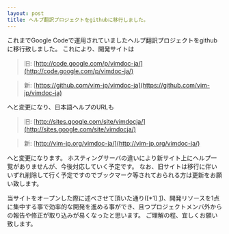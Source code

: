 ```yaml
---
layout: post
title: ヘルプ翻訳プロジェクトをgithubに移行しました。
---
```


これまでGoogle Codeで運用されていましたヘルプ翻訳プロジェクトをgithubに移行致しました。
これにより、開発サイトは

> 旧: [http://code.google.com/p/vimdoc-ja/](http://code.google.com/p/vimdoc-ja/)

> 新: [https://github.com/vim-jp/vimdoc-ja](https://github.com/vim-jp/vimdoc-ja)

へと変更になり、日本語ヘルプのURLも

> 旧: [http://sites.google.com/site/vimdocja/](http://sites.google.com/site/vimdocja/)

> 新: [http://vim-jp.org/vimdoc-ja/](http://vim-jp.org/vimdoc-ja/)

へと変更になります。
ホスティングサーバの違いにより新サイト上にヘルプ一覧がありませんが、今後対応していく予定です。
なお、旧サイトは移行に伴いいずれ削除して行く予定ですのでブックマーク等されておられる方は更新をお願い致します。

当サイトをオープンした際に述べさせて頂いた通り([*1] [1])、開発リソースを1点に集中する事で効率的な開発を進める事ができ、且つプロジェクトメンバ外からの報告や修正が取り込みが易くなったと思います。
ご理解の程、宜しくお願い致します。

[1]: http://vim-jp.org/2011/09/16/start.html "vim-jp &raquo; vim-jpを作りました。"

